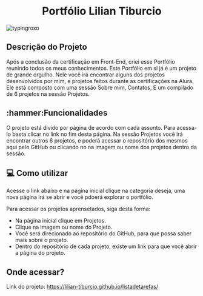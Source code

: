 <h1 align="center">Portfólio Lilian Tiburcio</h1>

![typingroxo](https://user-images.githubusercontent.com/112278577/225162215-0bb85004-faf7-4f07-8dde-5d14c7536893.png)

<h2>Descrição do Projeto</h2>

<p> Após a conclusão da certificação em Front-End, criei esse Portfólio reunindo todos os meus conhecimentos. Este Portfólio em si já é um projeto de grande orgulho.
Nele você irá encontrar alguns dos projetos desenvolvidos por mim, e projetos feitos durante as certificações na Alura.
Ele está composto com uma sessão Sobre mim, Contatos, E um compilado de 6 projetos na sessão Projetos.</p>

<h2>:hammer:Funcionalidades</h2>
<p>O projeto está divido por página de acordo com cada assunto. Para acessa-lo basta clicar no link no fim desta página. Na sessão Projetos você irá encontrar outros 6 projetos, e poderá acessar o repositório dos mesmos aqui pelo GitHub ou clicando no na imagem ou nome dos projetos dentro da sessão.</p>

<h2> 💻 Como utilizar</h2>

<p>Acesse o link abaixo e na página inicial clique na categoria deseja, uma nova página irá se abrir e você pdoerá explorar o portfólio. 

Para acessar os projetos aprensetados, siga desta forma:

- Na página inicial clique em  Projetos.
- Clique na  imagem ou nome do Projeto.
- Você será direcionado ao repositório do GitHub, para que possa saber mais sobre o projeto.
- Dentro do repositório de cada projeto, existe um link para que você abrir a página do projeto.</p>


<h2>Onde acessar?</h2>

Link do projeto: https://lilian-tiburcio.github.io/listadetarefas/
